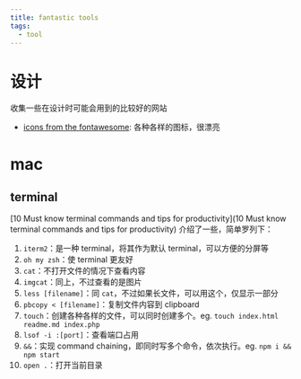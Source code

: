 ```yaml
---
title: fantastic tools
tags:
  - tool
---
```


# 设计

收集一些在设计时可能会用到的比较好的网站

* [icons from the fontawesome](https://fontawesome.com/v4.7.0/icons/): 各种各样的图标，很漂亮

# mac
## terminal

[10 Must know terminal commands and tips for productivity](10 Must know terminal commands and tips for productivity) 介绍了一些，简单罗列下：

1. `iterm2`：是一种 terminal，将其作为默认 terminal，可以方便的分屏等
2. `oh my zsh`：使 terminal 更友好
3. `cat`：不打开文件的情况下查看内容
4. `imgcat`：同上，不过查看的是图片
5. `less [filename]`：同 `cat`，不过如果长文件，可以用这个，仅显示一部分
5. `pbcopy < [filename]`：复制文件内容到 clipboard
6. `touch`：创建各种各样的文件，可以同时创建多个。eg. `touch index.html readme.md index.php`
7. `lsof -i :[port]`：查看端口占用
8. `&&`：实现 command chaining，即同时写多个命令，依次执行。eg. `npm i && npm start`
9. `open .`：打开当前目录

